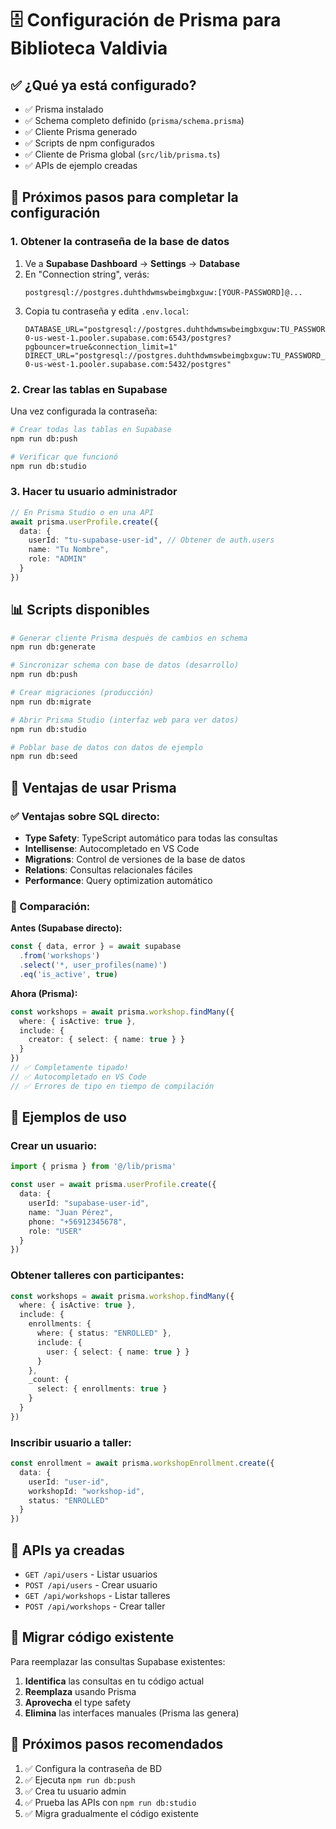 # 🗄️ Configuración de Prisma para Biblioteca Valdivia

## ✅ ¿Qué ya está configurado?

- ✅ Prisma instalado
- ✅ Schema completo definido (`prisma/schema.prisma`)
- ✅ Cliente Prisma generado
- ✅ Scripts de npm configurados
- ✅ Cliente de Prisma global (`src/lib/prisma.ts`)
- ✅ APIs de ejemplo creadas

## 🔧 Próximos pasos para completar la configuración

### 1. Obtener la contraseña de la base de datos

1. Ve a **Supabase Dashboard** → **Settings** → **Database**
2. En "Connection string", verás:
   ```
   postgresql://postgres.duhthdwmswbeimgbxguw:[YOUR-PASSWORD]@...
   ```
3. Copia tu contraseña y edita `.env.local`:
   ```env
   DATABASE_URL="postgresql://postgres.duhthdwmswbeimgbxguw:TU_PASSWORD_AQUI@aws-0-us-west-1.pooler.supabase.com:6543/postgres?pgbouncer=true&connection_limit=1"
   DIRECT_URL="postgresql://postgres.duhthdwmswbeimgbxguw:TU_PASSWORD_AQUI@aws-0-us-west-1.pooler.supabase.com:5432/postgres"
   ```

### 2. Crear las tablas en Supabase

Una vez configurada la contraseña:

```bash
# Crear todas las tablas en Supabase
npm run db:push

# Verificar que funcionó
npm run db:studio
```

### 3. Hacer tu usuario administrador

```typescript
// En Prisma Studio o en una API
await prisma.userProfile.create({
  data: {
    userId: "tu-supabase-user-id", // Obtener de auth.users
    name: "Tu Nombre",
    role: "ADMIN"
  }
})
```

## 📊 Scripts disponibles

```bash
# Generar cliente Prisma después de cambios en schema
npm run db:generate

# Sincronizar schema con base de datos (desarrollo)
npm run db:push

# Crear migraciones (producción)
npm run db:migrate

# Abrir Prisma Studio (interfaz web para ver datos)
npm run db:studio

# Poblar base de datos con datos de ejemplo
npm run db:seed
```

## 🎯 Ventajas de usar Prisma

### ✅ Ventajas sobre SQL directo:

- **Type Safety**: TypeScript automático para todas las consultas
- **Intellisense**: Autocompletado en VS Code
- **Migrations**: Control de versiones de la base de datos
- **Relations**: Consultas relacionales fáciles
- **Performance**: Query optimization automático

### 🔄 Comparación:

**Antes (Supabase directo):**
```typescript
const { data, error } = await supabase
  .from('workshops')
  .select('*, user_profiles(name)')
  .eq('is_active', true)
```

**Ahora (Prisma):**
```typescript
const workshops = await prisma.workshop.findMany({
  where: { isActive: true },
  include: {
    creator: { select: { name: true } }
  }
})
// ✅ Completamente tipado!
// ✅ Autocompletado en VS Code
// ✅ Errores de tipo en tiempo de compilación
```

## 🔨 Ejemplos de uso

### Crear un usuario:
```typescript
import { prisma } from '@/lib/prisma'

const user = await prisma.userProfile.create({
  data: {
    userId: "supabase-user-id",
    name: "Juan Pérez",
    phone: "+56912345678",
    role: "USER"
  }
})
```

### Obtener talleres con participantes:
```typescript
const workshops = await prisma.workshop.findMany({
  where: { isActive: true },
  include: {
    enrollments: {
      where: { status: "ENROLLED" },
      include: {
        user: { select: { name: true } }
      }
    },
    _count: {
      select: { enrollments: true }
    }
  }
})
```

### Inscribir usuario a taller:
```typescript
const enrollment = await prisma.workshopEnrollment.create({
  data: {
    userId: "user-id",
    workshopId: "workshop-id",
    status: "ENROLLED"
  }
})
```

## 🚀 APIs ya creadas

- `GET /api/users` - Listar usuarios
- `POST /api/users` - Crear usuario
- `GET /api/workshops` - Listar talleres
- `POST /api/workshops` - Crear taller

## 🔄 Migrar código existente

Para reemplazar las consultas Supabase existentes:

1. **Identifica** las consultas en tu código actual
2. **Reemplaza** usando Prisma
3. **Aprovecha** el type safety
4. **Elimina** las interfaces manuales (Prisma las genera)

## 🎉 Próximos pasos recomendados

1. ✅ Configura la contraseña de BD
2. ✅ Ejecuta `npm run db:push`
3. ✅ Crea tu usuario admin
4. ✅ Prueba las APIs con `npm run db:studio`
5. ✅ Migra gradualmente el código existente